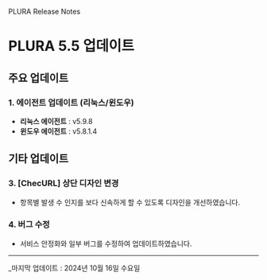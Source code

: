 PLURA Release Notes

# PLURA 5.5 업데이트 

## 주요 업데이트 

### 1. 에이전트 업데이트 (리눅스/윈도우)

-  **리눅스 에이전트** : v5.9.8
-  **윈도우 에이전트** : v5.8.1.4


## 기타 업데이트 

### 3. [ChecURL] 상단 디자인 변경

- 항목별 발생 수 인지를 보다 신속하게 할 수 있도록 디자인을 개선하였습니다.
 
### 4. 버그 수정

- 서비스 안정화와 일부 버그를 수정하여 업데이트하였습니다.

---

_마지막 업데이트 : 2024년 10월 16일 수요일
